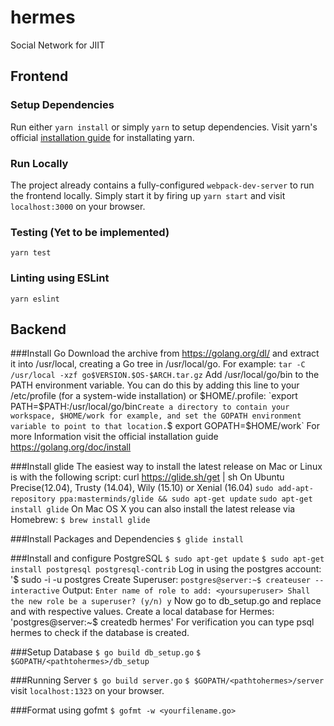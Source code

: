 # hermes
Social Network for JIIT

## Frontend

### Setup Dependencies
Run either `yarn install` or simply `yarn` to setup dependencies. Visit yarn's official [installation guide](https://yarnpkg.com/en/docs/install) for installating yarn.

### Run Locally
The project already contains a fully-configured `webpack-dev-server` to run the frontend locally. Simply start it by firing up `yarn start` and visit `localhost:3000` on your browser.

### Testing (Yet to be implemented)
`yarn test`

### Linting using ESLint
`yarn eslint`

## Backend

###Install Go
Download the archive from https://golang.org/dl/ and extract it into /usr/local, creating a Go tree in /usr/local/go. For example:
`tar -C /usr/local -xzf go$VERSION.$OS-$ARCH.tar.gz`
Add /usr/local/go/bin to the PATH environment variable. You can do this by adding this line to your /etc/profile (for a system-wide installation) or $HOME/.profile:
`export PATH=$PATH:/usr/local/go/bin`
Create a directory to contain your workspace, $HOME/work for example, and set the GOPATH environment variable to point to that location.
`$ export GOPATH=$HOME/work`
For more Information visit the official installation guide https://golang.org/doc/install

###Install glide
The easiest way to install the latest release on Mac or Linux is with the following script:
curl https://glide.sh/get | sh
On Ubuntu Precise(12.04), Trusty (14.04), Wily (15.10) or Xenial (16.04)
`sudo add-apt-repository ppa:masterminds/glide && sudo apt-get update`
`sudo apt-get install glide`
On Mac OS X you can also install the latest release via Homebrew:
`$ brew install glide`

###Install Packages and Dependencies
`$ glide install`

###Install and configure PostgreSQL
`$ sudo apt-get update`
`$ sudo apt-get install postgresql postgresql-contrib`
Log in using the postgres account:
'$ sudo -i -u postgres
Create Superuser:
`postgres@server:~$ createuser --interactive`
Output:
`Enter name of role to add: <yoursuperuser>
Shall the new role be a superuser? (y/n) y`
Now go to db_setup.go and replace <yoursuperuser> and <yoursudopassword> with respective values.
Create a local database for Hermes:
'postgres@server:~$ createdb hermes'
For verification you can type psql hermes to check if the database is created.

###Setup Database
`$ go build db_setup.go`
`$ $GOPATH/<pathtohermes>/db_setup`

###Running Server
`$ go build server.go`
`$ $GOPATH/<pathtohermes>/server`
visit `localhost:1323` on your browser.

###Format using gofmt
`$ gofmt -w <yourfilename.go>`
